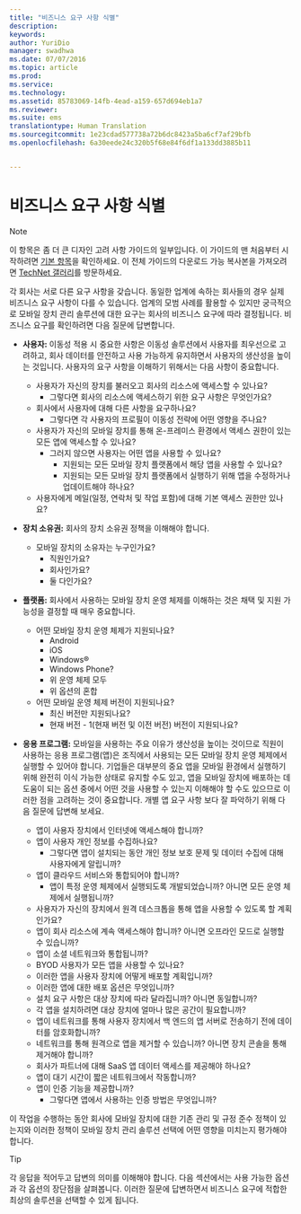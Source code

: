 ```yaml
---
title: "비즈니스 요구 사항 식별"
description: 
keywords: 
author: YuriDio
manager: swadhwa
ms.date: 07/07/2016
ms.topic: article
ms.prod: 
ms.service: 
ms.technology: 
ms.assetid: 85783069-14fb-4ead-a159-657d694eb1a7
ms.reviewer: 
ms.suite: ems
translationtype: Human Translation
ms.sourcegitcommit: 1e23cdad577738a72b6dc8423a5ba6cf7af29bfb
ms.openlocfilehash: 6a30eede24c320b5f68e84f6df1a133dd3885b11


---
```


# 비즈니스 요구 사항 식별

>[!NOTE]
>이 항목은 좀 더 큰 디자인 고려 사항 가이드의 일부입니다. 이 가이드의 맨 처음부터 시작하려면 [기본 항목](mdm-design-considerations-guide.md)을 확인하세요. 이 전체 가이드의 다운로드 가능 복사본을 가져오려면 [TechNet 갤러리](https://gallery.technet.microsoft.com/Mobile-Device-Management-7d401582)를 방문하세요.

각 회사는 서로 다른 요구 사항을 갖습니다. 동일한 업계에 속하는 회사들의 경우 실제 비즈니스 요구 사항이 다를 수 있습니다. 업계의 모범 사례를 활용할 수 있지만 궁극적으로 모바일 장치 관리 솔루션에 대한 요구는 회사의 비즈니스 요구에 따라 결정됩니다. 비즈니스 요구를 확인하려면 다음 질문에 답변합니다.

- **사용자:** 이동성 적용 시 중요한 사항은 이동성 솔루션에서 사용자를 최우선으로 고려하고, 회사 데이터를 안전하고 사용 가능하게 유지하면서 사용자의 생산성을 높이는 것입니다. 사용자의 요구 사항을 이해하기 위해서는 다음 사항이 중요합니다.
    - 사용자가 자신의 장치를 불러오고 회사의 리소스에 액세스할 수 있나요?
        - 그렇다면 회사의 리소스에 액세스하기 위한 요구 사항은 무엇인가요?
    - 회사에서 사용자에 대해 다른 사항을 요구하나요?
        - 그렇다면 각 사용자의 프로필이 이동성 전략에 어떤 영향을 주나요?
    - 사용자가 자신의 모바일 장치를 통해 온-프레미스 환경에서 액세스 권한이 있는 모든 앱에 액세스할 수 있나요?
        - 그러지 않으면 사용자는 어떤 앱을 사용할 수 있나요?
            - 지원되는 모든 모바일 장치 플랫폼에서 해당 앱을 사용할 수 있나요?
            - 지원되는 모든 모바일 장치 플랫폼에서 실행하기 위해 앱을 수정하거나 업데이트해야 하나요?
    - 사용자에게 메일(일정, 연락처 및 작업 포함)에 대해 기본 액세스 권한만 있나요?

- **장치 소유권:** 회사의 장치 소유권 정책을 이해해야 합니다.
    - 모바일 장치의 소유자는 누구인가요? 
        - 직원인가요?
        - 회사인가요?  
        - 둘 다인가요?
- **플랫폼:** 회사에서 사용하는 모바일 장치 운영 체제를 이해하는 것은 채택 및 지원 가능성을 결정할 때 매우 중요합니다.
    - 어떤 모바일 장치 운영 체제가 지원되나요?
        - Android
        - iOS
        - Windows®
        - Windows Phone?
        - 위 운영 체제 모두
        - 위 옵션의 혼합
    - 어떤 모바일 운영 체제 버전이 지원되나요?
        - 최신 버전만 지원되나요?
        - 현재 버전 - 1(현재 버전 및 이전 버전) 버전이 지원되나요?
- **응용 프로그램:** 모바일을 사용하는 주요 이유가 생산성을 높이는 것이므로 직원이 사용하는 응용 프로그램(앱)은 조직에서 사용되는 모든 모바일 장치 운영 체제에서 실행할 수 있어야 합니다. 기업들은 대부분의 중요 앱을 모바일 환경에서 실행하기 위해 완전히 이식 가능한 상태로 유지할 수도 있고, 앱을 모바일 장치에 배포하는 데 도움이 되는 옵션 중에서 어떤 것을 사용할 수 있는지 이해해야 할 수도 있으므로 이러한 점을 고려하는 것이 중요합니다. 개별 앱 요구 사항 보다 잘 파악하기 위해 다음 질문에 답변해 보세요.
    - 앱이 사용자 장치에서 인터넷에 액세스해야 합니까? 
    - 앱이 사용자 개인 정보를 수집하나요?
        - 그렇다면 앱이 설치되는 동안 개인 정보 보호 문제 및 데이터 수집에 대해 사용자에게 알립니까?
    - 앱이 클라우드 서비스와 통합되어야 합니까?
        - 앱이 특정 운영 체제에서 실행되도록 개발되었습니까? 아니면 모든 운영 체제에서 실행됩니까?
    - 사용자가 자신의 장치에서 원격 데스크톱을 통해 앱을 사용할 수 있도록 할 계획인가요?
    - 앱이 회사 리소스에 계속 액세스해야 합니까? 아니면 오프라인 모드로 실행할 수 있습니까?
    - 앱이 소셜 네트워크와 통합됩니까?
    - BYOD 사용자가 모든 앱을 사용할 수 있나요?
    - 이러한 앱을 사용자 장치에 어떻게 배포할 계획입니까?
    - 이러한 앱에 대한 배포 옵션은 무엇입니까?
    - 설치 요구 사항은 대상 장치에 따라 달라집니까? 아니면 동일합니까?
    - 각 앱을 설치하려면 대상 장치에 얼마나 많은 공간이 필요합니까? 
    - 앱이 네트워크를 통해 사용자 장치에서 백 엔드의 앱 서버로 전송하기 전에 데이터를 암호화합니까?
    - 네트워크를 통해 원격으로 앱을 제거할 수 있습니까? 아니면 장치 콘솔을 통해 제거해야 합니까?
    - 회사가 파트너에 대해 SaaS 앱 데이터 액세스를 제공해야 하나요?
    - 앱이 대기 시간이 짧은 네트워크에서 작동합니까? 
    - 앱이 인증 기능을 제공합니까?
        - 그렇다면 앱에서 사용하는 인증 방법은 무엇입니까?

이 작업을 수행하는 동안 회사에 모바일 장치에 대한 기존 관리 및 규정 준수 정책이 있는지와 이러한 정책이 모바일 장치 관리 솔루션 선택에 어떤 영향을 미치는지 평가해야 합니다.

>[!TIP] 
> 각 응답을 적어두고 답변의 의미를 이해해야 합니다. 다음 섹션에서는 사용 가능한 옵션과 각 옵션의 장단점을 살펴봅니다.  이러한 질문에 답변하면서 비즈니스 요구에 적합한 최상의 솔루션을 선택할 수 있게 됩니다.





<!--HONumber=Jul16_HO3-->


